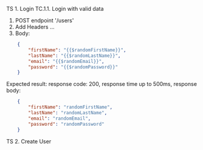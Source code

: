 TS 1. Login
TC.1.1. Login with valid data
1. POST  endpoint '/users'
2. Add Headers ...
3. Body:
```json
    {
        "firstName": "{{$randomFirstName}}",
        "lastName": "{{$randomLastName}}",
        "email": "{{$randomEmail}}",
        "password": "{{$randomPassword}}"
    }
```

Expected result: 
    response code: 200,
    response time up to 500ms,
    response body:
```json
    {
        "firstName": "randomFirstName",
        "lastName": "randomLastName",
        "email": "randomEmail",
        "password": "randomPassword"
    }
```


TS 2. Create User

